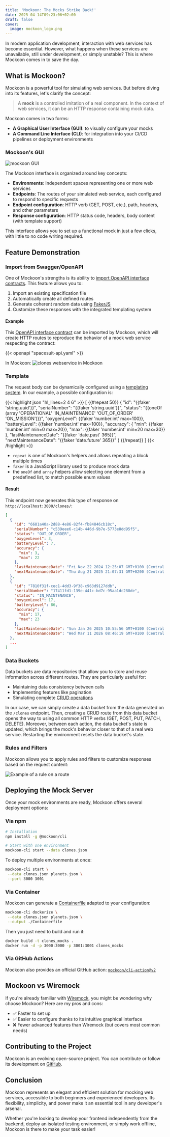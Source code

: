 ```yaml
---
title: 'Mockoon: The Mocks Strike Back!'
date: 2025-04-14T09:23:06+02:00
draft: false
cover:
  image: mockoon_logo.png
---
```


In modern application development, interaction with web services has become essential. However, what happens when these services are unavailable, still under development, or simply unstable? This is where Mockoon comes in to save the day.

## What is Mockoon?

Mockoon is a powerful tool for simulating web services. But before diving into its features, let's clarify the concept:

> A **mock** is a controlled imitation of a real component. In the context of web services, it can be an HTTP response containing mock data.

Mockoon comes in two forms:
- **A Graphical User Interface (GUI)**: to visually configure your mocks
- **A Command Line Interface (CLI)**: for integration into your CI/CD pipelines or deployment environments

### Mockoon's GUI
![mockoon GUI](mockoon_gui.png)

The Mockoon interface is organized around key concepts:

- **Environments**: Independent spaces representing one or more web services
- **Endpoints**: The routes of your simulated web service, each configured to respond to specific requests
- **Endpoint configuration**: HTTP verb (GET, POST, etc.), path, headers, and other parameters
- **Response configuration**: HTTP status code, headers, body content (with template support)

This interface allows you to set up a functional mock in just a few clicks, with little to no code writing required.

## Feature Demonstration

### Import from Swagger/OpenAPI

One of Mockoon's strengths is its ability to [import OpenAPI interface contracts](https://mockoon.com/docs/latest/openapi/import-export-openapi-format/). This feature allows you to:

1. Import an existing specification file
2. Automatically create all defined routes
3. Generate coherent random data using [FakerJS](https://fakerjs.dev/)
4. Customize these responses with the integrated templating system

#### Example
This [OpenAPI interface contract](spacesuit-api.yaml) can be imported by Mockoon, which will create HTTP routes to reproduce the behavior of a mock web service respecting the contract:

{{< openapi "spacesuit-api.yaml" >}}

In Mockoon:
![clones webservice in Mockoon](webservice_clones.png)

### Template
The request body can be dynamically configured using a [templating system](https://mockoon.com/docs/latest/templating/overview/). In our example, a possible configuration is:

{{< highlight json "hl_lines=2 4 6" >}}
[
  {{#repeat 50}}
  {
    "id": "{{faker 'string.uuid'}}",
    "serialNumber": "{{faker 'string.uuid'}}",
    "status": "{{oneOf (array 'OPERATIONAL' 'IN_MAINTENANCE' 'OUT_OF_ORDER' 'ON_MISSION')}}",
    "oxygenLevel": {{faker 'number.int' max=100}},
    "batteryLevel": {{faker 'number.int' max=100}},
    "accuracy": {
      "min": {{faker 'number.int' min=0 max=20}},
      "max": {{faker 'number.int' min=20 max=30}}
    },
    "lastMaintenanceDate": "{{faker 'date.past' 365}}",
    "nextMaintenanceDate": "{{faker 'date.future' 365}}"
  }
  {{/repeat}}
]
{{< /highlight >}}

* `repeat` is one of Mockoon's helpers and allows repeating a block multiple times
* `faker` is a JavaScript library used to produce mock data
* the `oneOf` and `array` helpers allow selecting one element from a predefined list, to match possible enum values

#### Result
This endpoint now generates this type of response on `http://localhost:3000/clones/`:

```json
[
  {
    "id": "6681a40a-2d88-4e86-82f4-fb84846cb18c",
    "serialNumber": "c539eee6-c14b-446d-9b7e-5773e8dd95f5",
    "status": "OUT_OF_ORDER",
    "oxygenLevel": 3,
    "batteryLevel": 7,
    "accuracy": {
      "min": 3,
      "max": 22
    },
    "lastMaintenanceDate": "Fri Nov 22 2024 12:25:07 GMT+0100 (Central European Standard Time)",
    "nextMaintenanceDate": "Thu Aug 21 2025 21:07:31 GMT+0200 (Central European Summer Time)"
  },
  {
    "id": "7810f31f-cec1-4dd3-9f38-c963d9127ddb",
    "serialNumber": "17411fd1-139e-441c-bd7c-95aa1dc288de",
    "status": "IN_MAINTENANCE",
    "oxygenLevel": 17,
    "batteryLevel": 86,
    "accuracy": {
      "min": 17,
      "max": 23
    },
    "lastMaintenanceDate": "Sun Jan 26 2025 10:55:56 GMT+0100 (Central European Standard Time)",
    "nextMaintenanceDate": "Wed Mar 11 2026 08:46:19 GMT+0100 (Central European Standard Time)"
  },
  ...
]
```

### Data Buckets

Data buckets are data repositories that allow you to store and reuse information across different routes. They are particularly useful for:

- Maintaining data consistency between calls
- Implementing features like pagination
- Simulating complete [CRUD operations](https://mockoon.com/docs/latest/api-endpoints/crud-routes/)

In our case, we can simply create a data bucket from the data generated on the `/clones` endpoint. Then, creating a CRUD route from this data bucket opens the way to using all common HTTP verbs (GET, POST, PUT, PATCH, DELETE).
Moreover, between each action, the data bucket's state is updated, which brings the mock's behavior closer to that of a real web service. Restarting the environment resets the data bucket's state.

### Rules and Filters

Mockoon allows you to apply rules and filters to customize responses based on the request content:

![Example of a rule on a route](mockoon_rule.png)

## Deploying the Mock Server

Once your mock environments are ready, Mockoon offers several deployment options:

### Via npm

```bash
# Installation
npm install -g @mockoon/cli

# Start with one environment
mockoon-cli start --data clones.json
```

To deploy multiple environments at once:

```bash
mockoon-cli start \
 --data clones.json planets.json \
 --port 3000 3001
```

### Via Container

Mockoon can generate a [Containerfile](https://www.mankier.com/5/Containerfile) adapted to your configuration:

```bash
mockoon-cli dockerize \
 --data clones.json planets.json \
 --output ./Containerfile
```

Then you just need to build and run it:

```bash
docker build -t clones_mocks .
docker run -d -p 3000:3000 -p 3001:3001 clones_mocks
```

### Via GitHub Actions

Mockoon also provides an official GitHub action: [`mockoon/cli-action@v2`](https://github.com/marketplace/actions/mockoon-cli)

## Mockoon vs Wiremock

If you're already familiar with [Wiremock](https://wiremock.org/), you might be wondering why choose Mockoon?
Here are my pros and cons:

- ✅ Faster to set up
- ✅ Easier to configure thanks to its intuitive graphical interface
- ❌ Fewer advanced features than Wiremock (but covers most common needs)

## Contributing to the Project

Mockoon is an evolving open-source project. You can contribute or follow its development on [GitHub](https://github.com/mockoon).

## Conclusion

Mockoon represents an elegant and efficient solution for mocking web services, accessible to both beginners and experienced developers. Its flexibility, simplicity, and power make it an essential tool in any developer's arsenal.

Whether you're looking to develop your frontend independently from the backend, deploy an isolated testing environment, or simply work offline, Mockoon is there to make your task easier!